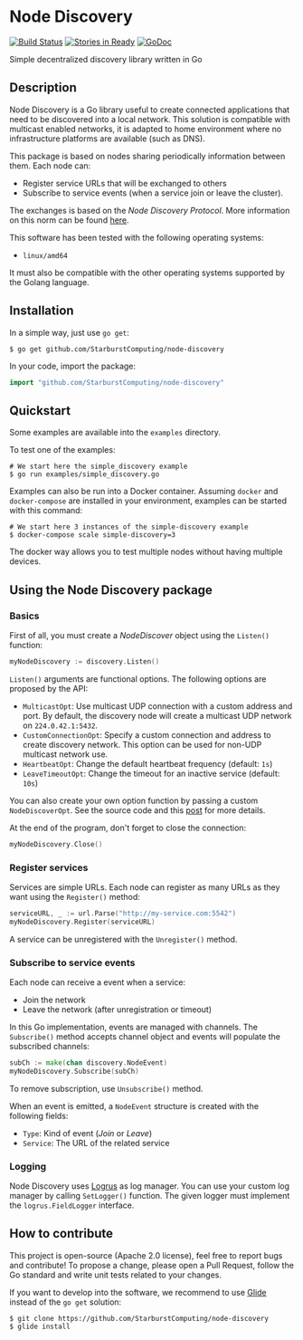 # Node Discovery

[![Build Status](https://travis-ci.org/StarburstComputing/node-discovery.svg?branch=master)](https://travis-ci.org/StarburstComputing/node-discovery)
[![Stories in Ready](https://badge.waffle.io/StarburstComputing/node-discovery.svg?label=ready&title=Ready)](http://waffle.io/StarburstComputing/node-discovery)
[![GoDoc](https://godoc.org/github.com/StarburstComputing/node-discovery?status.svg)](https://godoc.org/github.com/StarburstComputing/node-discovery)

Simple decentralized discovery library written in Go

## Description

Node Discovery is a Go library useful to create connected applications that
need to be discovered into a local network.
This solution is compatible with multicast enabled networks, it is adapted to
home environment where no infrastructure platforms are available (such as DNS).

This package is based on nodes sharing periodically information between them.
Each node can:
* Register service URLs that will be exchanged to others
* Subscribe to service events (when a service join or leave the cluster).

The exchanges is based on the _Node Discovery Protocol_.
More information on this norm can be found [here](https://github.com/StarburstComputing/node-discovery/wiki/Node-Discovery-Protocol).

This software has been tested with the following operating systems:
* `linux/amd64`

It must also be compatible with the other operating systems supported by the
Golang language.

## Installation

In a simple way, just use `go get`:

```
$ go get github.com/StarburstComputing/node-discovery
```

In your code, import the package:

```go
import "github.com/StarburstComputing/node-discovery"
```

## Quickstart

Some examples are available into the `examples` directory.

To test one of the examples:

```
# We start here the simple_discovery example
$ go run examples/simple_discovery.go
```

Examples can also be run into a Docker container.
Assuming `docker` and `docker-compose` are installed in your environment, examples can be started with this command:

```
# We start here 3 instances of the simple-discovery example
$ docker-compose scale simple-discovery=3
```

The docker way allows you to test multiple nodes without having multiple devices.

## Using the Node Discovery package

### Basics

First of all, you must create a _NodeDiscover_ object using the `Listen()` function:

```go
myNodeDiscovery := discovery.Listen()
```

`Listen()` arguments are functional options. The following options are proposed by the API:
* `MulticastOpt`: Use multicast UDP connection with a custom address and port. 
   By default, the discovery node will create a multicast UDP network on `224.0.42.1:5432`.
* `CustomConnectionOpt`: Specify a custom connection and address to create discovery network.
   This option can be used for non-UDP multicast network use.
* `HeartbeatOpt`: Change the default heartbeat frequency (default: `1s`)
* `LeaveTimeoutOpt`: Change the timeout for an inactive service (default: `10s`)

You can also create your own option function by passing a custom `NodeDiscoverOpt`.
See the source code and this [post](http://dave.cheney.net/2014/10/17/functional-options-for-friendly-apis) for more
details.

At the end of the program, don't forget to close the connection:

```go
myNodeDiscovery.Close()
```

### Register services

Services are simple URLs. Each node can register as many URLs as they want using the `Register()` method:

```go
serviceURL, _ := url.Parse("http://my-service.com:5542")
myNodeDiscovery.Register(serviceURL)
```

A service can be unregistered with the `Unregister()` method.

### Subscribe to service events

Each node can receive a event when a service:
* Join the network
* Leave the network (after unregistration or timeout)

In this Go implementation, events are managed with channels. The `Subscribe()` method accepts channel object and events
will populate the subscribed channels:

```go
subCh := make(chan discovery.NodeEvent)
myNodeDiscovery.Subscribe(subCh)
```

To remove subscription, use `Unsubscribe()` method.

When an event is emitted, a `NodeEvent` structure is created with the following fields:
* `Type`: Kind of event (_Join_ or _Leave_)
* `Service`: The URL of the related service

### Logging

Node Discovery uses [Logrus](https://github.com/Sirupsen/logrus) as log manager.
You can use your custom log manager by calling `SetLogger()` function.
The given logger must implement the `logrus.FieldLogger` interface.

## How to contribute

This project is open-source (Apache 2.0 license), feel free to report bugs and contribute!
To propose a change, please open a Pull Request, follow the Go standard and write unit tests related to your changes.

If you want to develop into the software, we recommend to use [Glide](http://glide.sh) instead of the `go get` solution:

```
$ git clone https://github.com/StarburstComputing/node-discovery
$ glide install
```
